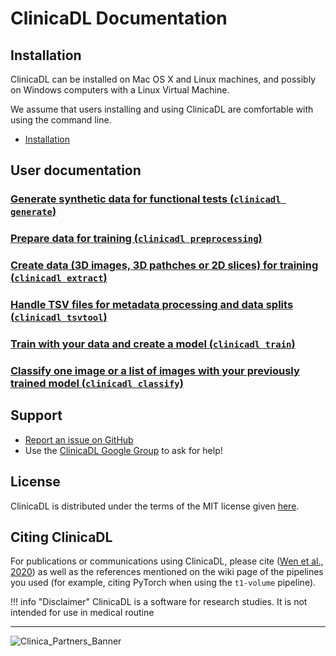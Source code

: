 # ClinicaDL Documentation

## Installation

ClinicaDL can be installed on Mac OS X and Linux machines, and possibly on Windows computers with a Linux Virtual Machine.

We assume that users installing and using ClinicaDL are comfortable with using the command line.

- [Installation](./Installation)

## User documentation

### [Generate synthetic data for functional tests (`clinicadl generate`)](./Generate)
### [Prepare data for training (`clinicadl preprocessing`)](./Preprocessing)
### [Create data (3D images, 3D pathches or 2D slices) for training (`clinicadl extract`)](./Generate)
### [Handle TSV files for metadata processing and data splits (`clinicadl tsvtool`)](./TSVTools)
### [Train with your data and create a model (`clinicadl train`)](./Train/Introduction)
### [Classify one image or a list of images with your previously trained model (`clinicadl classify`)](./Classify)


## Support
- [Report an issue on GitHub](https://github.com/aramis-lab/AD-DL/issues)
- Use the [ClinicaDL Google Group](https://groups.google.com/forum/#!forum/clinica-user) to ask for help!

## License
ClinicaDL is distributed under the terms of the MIT license given [here](https://github.com/aramis-lab/AD-DL/blob/dev/LICENSE.txt).

## Citing ClinicaDL
For publications or communications using ClinicaDL, please cite ([Wen et al., 2020](https://doi.org/10.1016/j.media.2020.101694)) as well as the references mentioned on the wiki page of the pipelines you used (for example, citing PyTorch when using the `t1-volume` pipeline).

!!! info "Disclaimer"
    ClinicaDL is a software for research studies. It is not intended for use in medical routine

---

![Clinica_Partners_Banner](http://www.clinica.run/doc/img/Clinica_Partners_Banner.png)
